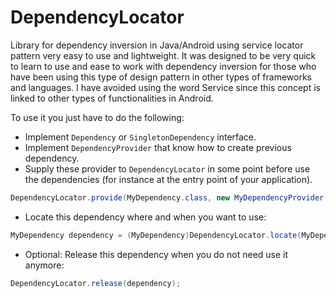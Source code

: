 # DependencyLocator

Library for dependency inversion in Java/Android using service locator pattern very easy to use and lightweight. It was designed to be very quick to learn to use and ease to work with dependency inversion for those who have been using this type of design pattern in other types of frameworks and languages. I have avoided using the word Service since this concept is linked to other types of functionalities in Android.

To use it you just have to do the following:

 * Implement `Dependency` or  `SingletonDependency` interface.
 * Implement `DependencyProvider` that know how to create previous dependency.
 * Supply these provider to `DependencyLocator` in some point before use the dependencies (for instance at the entry point of your application).
```java
DependencyLocator.provide(MyDependency.class, new MyDependencyProvider());
```
 * Locate this dependency where and when you want to use:
```java
MyDependency dependency = (MyDependency)DependencyLocator.locate(MyDependency.class);
```
 * Optional: Release this dependency when you do not need use it anymore:
```java
DependencyLocator.release(dependency);
```



